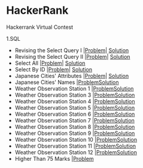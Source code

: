 # HackerRank
Hackerrank Virtual Contest

1.SQL
- Revising the Select Query I |[Problem](https://www.hackerrank.com/challenges/revising-the-select-query/problem)| [Solution](https://github.com/vibhutivadje/HackerRank/blob/master/SQL/1-Basic%20Select/001.%20Revising%20the%20Select%20Query%20I.sql)
- Revising the Select Query II |[Problem](https://www.hackerrank.com/challenges/revising-the-select-query-2/problem)| [Solution](https://github.com/vibhutivadje/HackerRank/blob/master/SQL/1-Basic%20Select/002.%20Revising%20the%20Select%20Query%20II.sql)
- Select All |[Problem](https://www.hackerrank.com/challenges/select-all-sql/problem)| [Solution](https://github.com/vibhutivadje/HackerRank/blob/master/SQL/1-Basic%20Select/003.%20Select%20All.sql)
- Select By ID |[Problem](https://www.hackerrank.com/challenges/select-by-id/problem)| [Solution](https://github.com/vibhutivadje/HackerRank/blob/master/SQL/1-Basic%20Select/004.%20Select%20By%20ID.sql)
- Japanese Cities' Attributes |[Problem](https://www.hackerrank.com/challenges/japanese-cities-attributes/problem)| [Solution](https://github.com/vibhutivadje/HackerRank/blob/master/SQL/1-Basic%20Select/005.%20Japanese%20Cities'%20Attributes.sql)
- Japanese Cities' Names |[Problem](https://www.hackerrank.com/challenges/japanese-cities-name/problem)[Solution](https://github.com/vibhutivadje/HackerRank/blob/master/SQL/1-Basic%20Select/006.%20Japanese%20Cities'%20Names.sql)
- Weather Observation Station 1 |[Problem](https://www.hackerrank.com/challenges/weather-observation-station-1/problem)[Solution](https://github.com/vibhutivadje/HackerRank/blob/master/SQL/1-Basic%20Select/007.%20Weather%20Observation%20Station%201.sql)
- Weather Observation Station 3 |[Problem](https://www.hackerrank.com/challenges/weather-observation-station-3/problem)[Solution](https://github.com/vibhutivadje/HackerRank/blob/master/SQL/1-Basic%20Select/008.%20Weather%20Observation%20Station%203.sql)
- Weather Observation Station 4 |[Problem](https://www.hackerrank.com/challenges/weather-observation-station-4/problem)[Solution](https://github.com/vibhutivadje/HackerRank/blob/master/SQL/1-Basic%20Select/009.%20Weather%20Observation%20Station%204.sql)
- Weather Observation Station 5 |[Problem](https://www.hackerrank.com/challenges/weather-observation-station-5/problem)[Solution](https://github.com/vibhutivadje/HackerRank/blob/master/SQL/1-Basic%20Select/010.%20Weather%20Observation%20Station%205.sql)
- Weather Observation Station 6 |[Problem](https://www.hackerrank.com/challenges/weather-observation-station-6/problem)[Solution](https://github.com/vibhutivadje/HackerRank/blob/master/SQL/1-Basic%20Select/011.%20Weather%20Observation%20Station%206.sql)
- Weather Observation Station 7 |[Problem](https://www.hackerrank.com/challenges/weather-observation-station-7/problem)[Solution](https://github.com/vibhutivadje/HackerRank/blob/master/SQL/1-Basic%20Select/012.%20Weather%20Observation%20Station%207.sql)
- Weather Observation Station 8 |[Problem](https://www.hackerrank.com/challenges/weather-observation-station-8/problem)[Solution](https://github.com/vibhutivadje/HackerRank/blob/master/SQL/1-Basic%20Select/013.%20Weather%20Observation%20Station%208.sql)
- Weather Observation Station 9 |[Problem](https://www.hackerrank.com/challenges/weather-observation-station-9/problem)[Solution](https://github.com/vibhutivadje/HackerRank/blob/master/SQL/1-Basic%20Select/014.%20Weather%20Observation%20Station%209.sql)
- Weather Observation Station 10 |[Problem](https://www.hackerrank.com/challenges/weather-observation-station-10/problem)[Solution](https://github.com/vibhutivadje/HackerRank/blob/master/SQL/1-Basic%20Select/015.%20Weather%20Observation%20Station%2010.sql)
- Weather Observation Station 11 |[Problem](https://www.hackerrank.com/challenges/weather-observation-station-11/problem)[Solution](https://github.com/vibhutivadje/HackerRank/blob/master/SQL/1-Basic%20Select/016.%20Weather%20Observation%20Station%2011.sql)
- Weather Observation Station 12 |[Problem](https://www.hackerrank.com/challenges/weather-observation-station-12/problem)[Solution](https://github.com/vibhutivadje/HackerRank/blob/master/SQL/1-Basic%20Select/017.%20Weather%20Observation%20Station%2012.sql)
- Higher Than 75 Marks |[Problem](https://www.hackerrank.com/challenges/more-than-75-marks/problem)
